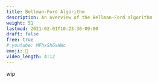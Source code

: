 ```yaml
---
title: Bellman-Ford Algorithm
description: An overview of the Bellman-Ford algorithm
weight: 51
lastmod: 2021-02-01T10:23:30-09:00
draft: false
free: true
# youtube: MFhxShGxHWc
emoji: 🧭
video_length: 4:12
---
```


_wip_